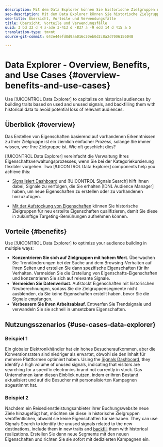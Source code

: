 ```yaml
---
description: Mit dem Data Explorer können Sie historische Zielgruppen nutzen, indem Sie Eigenschaften basierend auf verwendeten und nicht verwendeten Signalen erstellen und diese mit historischen Daten aufstocken, um potenzielle Verluste an relevanten Zielgruppen zu vermeiden.
seo-description: Mit dem Data Explorer können Sie historische Zielgruppen nutzen, indem Sie Eigenschaften basierend auf verwendeten und nicht verwendeten Signalen erstellen und diese mit historischen Daten aufstocken, um potenzielle Verluste an relevanten Zielgruppen zu vermeiden.
seo-title: Übersicht, Vorteile und Verwendungsfälle
title: Übersicht, Vorteile und Verwendungsfälle
uuid: 3 bd 32 d 4 a-ade 3-413 d -837 a -9 edd 14 d 415 a 5
translation-type: tm+mt
source-git-commit: 643e44efd8d9aa016c20eb0d2c8a2d7006156048

---
```



# Data Explorer - Overview, Benefits, and Use Cases {#overview-benefits-and-use-cases}

Use [!UICONTROL Data Explorer] to capitalize on historical audiences by building traits based on used and unused signals, and backfilling them with historical data to avoid potential loss of relevant audiences.

## Überblick {#overview}

Das Erstellen von Eigenschaften basierend auf vorhandenen Erkenntnissen zu Ihrer Zielgruppe ist ein ziemlich einfacher Prozess, solange Sie immer wissen, wer Ihre Zielgruppe ist. Wie oft geschieht dies?

[!UICONTROL Data Explorer] vereinfacht die Verwaltung Ihres Eigenschaftsverwaltungsprozesses, wenn Sie bei der Kategoriekursierung flexibler vorgehen. Two [!UICONTROL Data Explorer] components help you achieve this:

* [Signalisiert Dashboard](../../features/data-explorer/data-explorer-signals-dashboard.md) und [!UICONTROL Signals Search] hilft Ihnen dabei, Signale zu verfolgen, die Sie erhalten [!DNL Audience Manager] haben, um neue Eigenschaften zu erstellen oder zu vorhandenen hinzuzufügen.

* [Mit der Aufstockung von Eigenschaften](../../features/data-explorer/data-explorer-trait-backfill.md) können Sie historische Zielgruppen für neu erstellte Eigenschaften qualifizieren, damit Sie diese in zukünftige Targeting-Bemühungen aufnehmen können.

## Vorteile {#benefits}

Use [!UICONTROL Data Explorer] to optimize your audience building in multiple ways:

* **Konzentrieren Sie sich auf Zielgruppen mit hohem Wert**. Überwachen Sie Trendänderungen bei der Suche und dem Browsing-Verhalten auf Ihren Seiten und erstellen Sie dann spezifische Eigenschaften für ihr Verhalten. Vermeiden Sie die Erstellung von Eigenschafts-Eigenschaften und konzentrieren Sie sich auf relevante Signale.
* **Vermeiden Sie Datenverlust**. Aufstockt Eigenschaften mit historischen Neuberechnungen, sodass Sie die Zielgruppensegmente nicht ausblenden, da Sie keine Eigenschaften erstellt haben, bevor Sie die Signale empfangen.
* **Verbessern Sie Ihren Arbeitsablauf**. Entwerfen Sie Trendsignale und verwandeln Sie sie schnell in umsetzbare Eigenschaften.

## Nutzungsszenarios {#use-cases-data-explorer}

### Beispiel 1

Ein globaler Elektronikhändler hat ein hohes Besucheraufkommen, aber die Konversionsraten sind niedriger als erwartet, obwohl sie den Inhalt für mehrere Plattformen optimiert haben. Using the [Signals Dashboard](../../features/data-explorer/data-explorer-signals-dashboard.md), they identify a high volume of unused signals, indicating that visitors are searching for a specific electronics brand not currently in stock. Das Unternehmen kann diesen Einblick nutzen, indem er ihren Bestand aktualisiert und auf die Besucher mit personalisierten Kampagnen abgestimmt hat.

### Beispiel 2

Nachdem ein Reisedienstleistungsanbieter ihrer Buchungswebsite neue Ziele hinzugefügt hat, möchten sie diese in historische Zielgruppen veröffentlichen, obwohl sie keine Eigenschaften für sie haben. They can use Signals Search to identify the unused signals related to the new destinations, include them in new traits and [backfill](../../features/data-explorer/data-explorer-trait-backfill.md) them with historical realizations. Erstellen Sie dann neue Segmente mit den neuen Eigenschaften und richten Sie sie sofort mit dedizierten Kampagnen ein.
